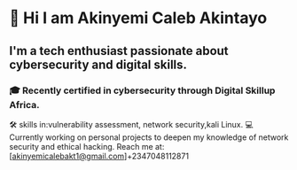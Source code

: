 # 👋 Hi I am Akinyemi Caleb Akintayo
## I'm a tech enthusiast passionate about cybersecurity and digital skills.
### 🎓 Recently certified in cybersecurity through Digital Skillup Africa.
🛠️ skills in:vulnerability assessment, network security,kali Linux.
💻 Currently working on personal projects to deepen my knowledge of network security and ethical hacking.
Reach me at:
[akinyemicalebakt1@gmail.com]+2347048112871
